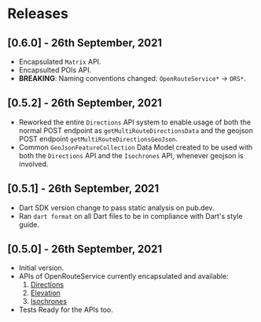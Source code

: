 # Releases

## [0.6.0] - 26th September, 2021

- Encapsulated `Matrix` API.
- Encapsulted POIs API.
- **BREAKING**: Naming conventions changed: `OpenRouteService*` -> `ORS*`.

## [0.5.2] - 26th September, 2021

- Reworked the entire `Directions` API system to enable usage of both the normal POST endpoint as `getMultiRouteDirectionsData` and the geojson POST endpoint `getMultiRouteDirectionsGeoJson`.
- Common `GeoJsonFeatureCollection` Data Model created to be used with both the `Directions` API and the `Isochrones` API, whenever geojson is involved.

## [0.5.1] - 26th September, 2021

- Dart SDK version change to pass static analysis on pub.dev.
- Ran `dart format` on all Dart files to be in compliance with Dart's style guide.

## [0.5.0] - 26th September, 2021

- Initial version.
- APIs of OpenRouteService currently encapsulated and available:
  1. [Directions](https://openrouteservice.org/dev/#/api-docs/v2/directions/)
  2. [Elevation](https://openrouteservice.org/dev/#/api-docs/elevation/)
  3. [Isochrones](https://openrouteservice.org/dev/#/api-docs/v2/isochrones/)
- Tests Ready for the APIs too.
